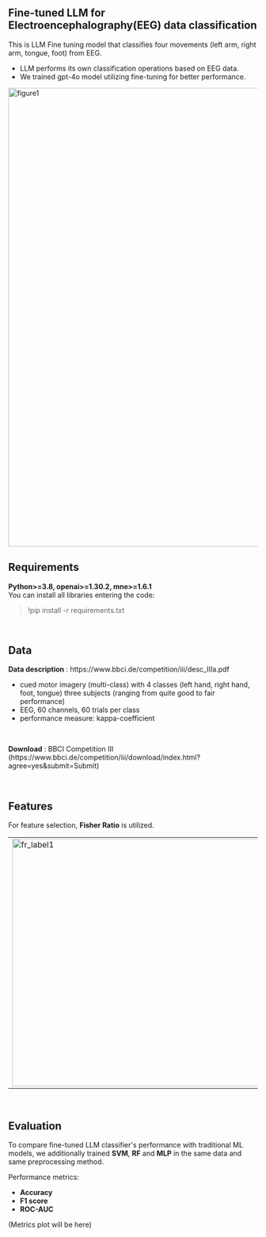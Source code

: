 <h2>Fine-tuned LLM for Electroencephalography(EEG) data classification</h2>
<p>This is LLM Fine tuning model that classifies four movements (left arm, right arm, tongue, foot) from EEG.</p>
<ul>
  <li>LLM performs its own classification operations based on EEG data.</li>
  <li>We trained gpt-4o model utilizing fine-tuning for better performance.</li>
</ul>
<img width="927" alt="figure1" src="https://github.com/user-attachments/assets/18f66f60-1b33-45af-9929-befd06ef0d55">

<br>
<h2>Requirements</h2>
<p><strong>Python>=3.8,   openai>=1.30.2,   mne>=1.6.1</strong><br>You can install all libraries entering the code: </p>
<blockquote>!pip install -r requirements.txt</blockquote>
<br>
<h2>Data</h2>
<p><strong>Data description</strong> : https://www.bbci.de/competition/iii/desc_IIIa.pdf</p>
  <ul>
    <li>cued motor imagery (multi-class) with 4 classes (left hand, right hand, foot, tongue) three subjects (ranging from quite good to fair performance)</li>
    <li>EEG, 60 channels, 60 trials per class</li>
    <li>performance measure: kappa-coefficient</li>
  </ul>
<br>
<p><strong>Download</strong> : BBCI Competition III (https://www.bbci.de/competition/iii/download/index.html?agree=yes&submit=Submit)</p>

<br>
<h2>Features</h2>
<p>For feature selection, <strong>Fisher Ratio</strong> is utilized.</p>
<table style="border-collapse: collapse; width: 100%; data-ke-align="alignLeft">
  <tbody>
        <tr>
            <td style="width: 50%;"><img width="500" alt="fr_label1" src="https://github.com/user-attachments/assets/619a317b-f0d0-4600-9fe7-14da35aec61a"></td>
            <td style="width: 50%;"><img width="500" alt="fr_label2" src="https://github.com/user-attachments/assets/ccb4fc57-7db1-4902-b231-6400043e33ef"></td>
            <td style="width: 50%;"><img width="500" alt="fr_label3" src="https://github.com/user-attachments/assets/9bc6ef09-93ac-4f9a-82c7-c173cacb798e"></td>
            <td style="width: 50%;"><img width="500" alt="fr_label4" src="https://github.com/user-attachments/assets/528634b7-558e-4704-97b2-38dd7b427eea"></td>
        </tr>
  </tbody>
</table>

<br>
<h2>Evaluation</h2>
<p>To compare fine-tuned LLM classifier's performance with traditional ML models, we additionally trained <strong>SVM</strong>, <strong>RF</strong> and <strong>MLP</strong> in the same data and same preprocessing method.</p>
<p>Performance metrics:
<ul>
  <li><strong>Accuracy</strong></li>
  <li><strong>F1 score</strong></li>
  <li><strong>ROC-AUC</strong></li>
</ul>
<p>(Metrics plot will be here)</p>
</p>
